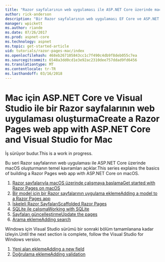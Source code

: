 ```yaml
---
title: "Razor sayfalarının web uygulaması ile ASP.NET Core üzerinde macOS oluşturma"
author: rick-anderson
description: "Bir Razor sayfalarının web uygulaması EF Core ve ASP.NET Core ile oluşturun."
manager: wpickett
ms.author: riande
ms.date: 07/26/2017
ms.prod: aspnet-core
ms.technology: aspnet
ms.topic: get-started-article
uid: tutorials/razor-pages-mac/index
ms.openlocfilehash: 468eb267105843cc1c7f490c4db9f8deb055c7ea
ms.sourcegitcommit: 6548a3dd0cd1e3e92ac2310dee757ddad9fd6456
ms.translationtype: MT
ms.contentlocale: tr-TR
ms.lasthandoff: 03/16/2018
---
```

# <a name="create-a-razor-pages-web-app-with-aspnet-core-and-visual-studio-for-mac"></a><span data-ttu-id="8841a-103">Mac için ASP.NET Core ve Visual Studio ile bir Razor sayfalarının web uygulaması oluşturma</span><span class="sxs-lookup"><span data-stu-id="8841a-103">Create a Razor Pages web app with ASP.NET Core and Visual Studio for Mac</span></span>

<span data-ttu-id="8841a-104">İş sürüyor budur.</span><span class="sxs-lookup"><span data-stu-id="8841a-104">This is a work in progress.</span></span>

<span data-ttu-id="8841a-105">Bu seri Razor sayfalarının web uygulaması ile ASP.NET Core üzerinde macOS oluşturmanın temel kavramları açıklar.</span><span class="sxs-lookup"><span data-stu-id="8841a-105">This series explains the basics of building a Razor Pages web app with ASP.NET Core on macOS.</span></span>

1. [<span data-ttu-id="8841a-106">Razor sayfalarıyla macOS üzerinde çalışmaya başlama</span><span class="sxs-lookup"><span data-stu-id="8841a-106">Get started with Razor Pages on macOS</span></span>](xref:tutorials/razor-pages-mac/razor-pages-start)
1. [<span data-ttu-id="8841a-107">Bir model için bir Razor sayfalarının uygulama ekleme</span><span class="sxs-lookup"><span data-stu-id="8841a-107">Adding a model to a Razor Pages app</span></span>](xref:tutorials/razor-pages-mac/model)
1. [<span data-ttu-id="8841a-108">İskeleli Razor Sayfaları</span><span class="sxs-lookup"><span data-stu-id="8841a-108">Scaffolded Razor Pages</span></span>](xref:tutorials/razor-pages-mac/page)
1. [<span data-ttu-id="8841a-109">SQLite ile çalışma</span><span class="sxs-lookup"><span data-stu-id="8841a-109">Working with SQLite</span></span>](xref:tutorials/razor-pages-mac/sql)
1. [<span data-ttu-id="8841a-110">Sayfaları güncelleştirme</span><span class="sxs-lookup"><span data-stu-id="8841a-110">Update the pages</span></span>](xref:tutorials/razor-pages-mac/da1)
1. [<span data-ttu-id="8841a-111">Arama ekleme</span><span class="sxs-lookup"><span data-stu-id="8841a-111">Adding search</span></span>](xref:tutorials/razor-pages-mac/search)

<span data-ttu-id="8841a-112">Windows için Visual Studio sürümü bir sonraki bölüm tamamlanana kadar izleyin.</span><span class="sxs-lookup"><span data-stu-id="8841a-112">Until the next section is complete, follow the Visual Studio for Windows version.</span></span>

1. [<span data-ttu-id="8841a-113">Yeni alan ekleme</span><span class="sxs-lookup"><span data-stu-id="8841a-113">Adding a new field</span></span>](xref:tutorials/razor-pages/new-field)
1. [<span data-ttu-id="8841a-114">Doğrulama ekleme</span><span class="sxs-lookup"><span data-stu-id="8841a-114">Adding validation</span></span>](xref:tutorials/razor-pages/validation)
